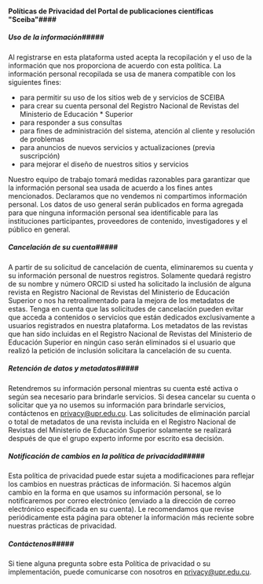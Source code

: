 #### Políticas de Privacidad del Portal de publicaciones científicas "Sceiba"####

##### Uso de la información#####

Al registrarse en esta plataforma usted acepta la recopilación y el uso de la información que nos
proporciona de acuerdo con esta política. La información personal recopilada se usa de manera
compatible con los siguientes fines:

* para permitir su uso de los sitios web de y servicios de SCEIBA
* para crear su cuenta personal del Registro Nacional de Revistas del Ministerio de Educación *
  Superior
* para responder a sus consultas
* para fines de administración del sistema, atención al cliente y resolución de problemas
* para anuncios de nuevos servicios y actualizaciones (previa suscripción)
* para mejorar el diseño de nuestros sitios y servicios

Nuestro equipo de trabajo tomará medidas razonables para garantizar que la información personal sea
usada de acuerdo a los fines antes mencionados. Declaramos que no vendemos ni compartimos
información personal. Los datos de uso general serán publicados en forma agregada para que ninguna
información personal sea identificable para las instituciones participantes, proveedores de
contenido, investigadores y el público en general.

##### Cancelación de su cuenta#####

A partir de su solicitud de cancelación de cuenta, eliminaremos su cuenta y su información personal
de nuestros registros. Solamente quedará registro de su nombre y número ORCID si usted ha solicitado
la inclusión de alguna revista en Registro Nacional de Revistas del Ministerio de Educación Superior
o nos ha retroalimentado para la mejora de los metadatos de estas. Tenga en cuenta que las
solicitudes de cancelación pueden evitar que acceda a contenidos o servicios que están dedicados
exclusivamente a usuarios registrados en nuestra plataforma. Los metadatos de las revistas que han
sido incluidas en el Registro Nacional de Revistas del Ministerio de Educación Superior en ningún
caso serán eliminados si el usuario que realizó la petición de inclusión solicitara la cancelación
de su cuenta.

##### Retención de datos y metadatos#####

Retendremos su información personal mientras su cuenta esté activa o según sea necesario para
brindarle servicios. Si desea cancelar su cuenta o solicitar que ya no usemos su información para
brindarle servicios, contáctenos en [privacy@upr.edu.cu](mailto:privacy@upr.edu.cu). Las solicitudes
de eliminación parcial o total de metadatos de una revista incluida en el Registro Nacional de
Revistas del Ministerio de Educación Superior solamente se realizará después de que el grupo experto
informe por escrito esa decisión.

##### Notificación de cambios en la política de privacidad#####

Esta política de privacidad puede estar sujeta a modificaciones para reflejar los cambios en
nuestras prácticas de información. Si hacemos algún cambio en la forma en que usamos su información
personal, se lo notificaremos por correo electrónico (enviado a la dirección de correo electrónico
especificada en su cuenta). Le recomendamos que revise periódicamente esta página para obtener la
información más reciente sobre nuestras prácticas de privacidad.

##### Contáctenos#####

Si tiene alguna pregunta sobre esta Política de privacidad o su implementación, puede comunicarse
con nosotros en [privacy@upr.edu.cu](mailto:privacy@upr.edu.cu).




